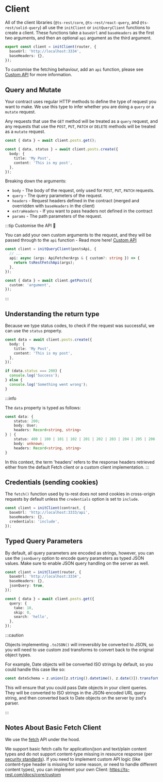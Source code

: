 # Client

All of the client libraries (`@ts-rest/core`, `@ts-rest/react-query`, and `@ts-rest/solid-query`) all use the `initClient` or `initQueryClient` functions to create a client. These functions take a `baseUrl` and `baseHeaders` as the first two arguments, and then an optional `api` argument as the third argument.

```typescript
export const client = initClient(router, {
  baseUrl: 'http://localhost:3334',
  baseHeaders: {},
});
```

To customise the fetching behaviour, add an `api` function, please see [Custom API](/core/custom.md) for more information.

## Query and Mutate

Your contract uses regular HTTP methods to define the type of request you want to make. We use this type to infer whether you are doing a `query` or a `mutate` request.

Any requests that use the `GET` method will be treated as a `query` request, and any requests that use the `POST`, `PUT`, `PATCH` or `DELETE` methods will be treated as a `mutate` request.

```typescript
const { data } = await client.posts.get();

const { data, status } = await client.posts.create({
  body: {
    title: 'My Post',
    content: 'This is my post',
  },
});
```

Breaking down the arguments:

- `body` - The body of the request, only used for `POST`, `PUT`, `PATCH` requests.
- `query` - The query parameters of the request.
- `headers` - Request headers defined in the contract (merged and overridden with `baseHeaders` in the client)
- `extraHeaders` - If you want to pass headers not defined in the contract
- `params` - The path parameters of the request.

:::tip Customise the API 🎨

You can add your own custom arguments to the request, and they will be passed through to the `api` function - Read more here! [Custom API](/core/custom.md)

```typescript
const client = initQueryClient(postsApi, {
  // ...
  api: async (args: ApiFetcherArgs & { custom?: string }) => {
    return tsRestFetchApi(args);
  },
});

const { data } = await client.getPosts({
  custom: 'argument',
});
```

:::

## Understanding the return type

Because we type status codes, to check if the request was successful, we can use the `status` property.

```typescript
const data = await client.posts.create({
  body: {
    title: 'My Post',
    content: 'This is my post',
  },
});

if (data.status === 200) {
  console.log('Success');
} else {
  console.log('Something went wrong');
}
```

:::info

The `data` property is typed as follows:

```typescript
const data: {
    status: 200;
    body: User;
    headers: Record<string, string>
} | {
    status: 400 | 100 | 101 | 102 | 201 | 202 | 203 | 204 | 205 | 206 | 207 | 300 | 301 | 302 | 303 | 304 | 305 | 307 | ... 36 more ... | 511;
    body: unknown;
    headers: Record<string, string>
}
```

In this context, the term 'headers' refers to the response headers retrieved either from the default Fetch client or a custom client implementation.
:::

## Credentials (sending cookies)

The `fetch()` function used by ts-rest does not send cookies in cross-origin requests by default unless the `credentials`
option is set to `include`.

```typescript
const client = initClient(contract, {
  baseUrl: 'http://localhost:3333/api',
  baseHeaders: {},
  credentials: 'include',
});
```

## Typed Query Parameters

By default, all query parameters are encoded as strings, however, you can use the `jsonQuery` option to encode query parameters as typed JSON values.
Make sure to enable JSON query handling on the server as well.

```typescript
const client = initClient(router, {
  baseUrl: 'http://localhost:3334',
  baseHeaders: {},
  jsonQuery: true,
});

const { data } = await client.posts.get({
  query: {
    take: 10,
    skip: 0,
    search: 'hello',
  },
});
```

:::caution

Objects implementing `.toJSON()` will irreversibly be converted to JSON, so you will need to use custom zod transforms to convert back to the original object types.

For example, Date objects will be converted ISO strings by default, so you could handle this case like so:

```typescript
const dateSchema = z.union([z.string().datetime(), z.date()]).transform((date) => (typeof date === 'string' ? new Date(date) : date));
```

This will ensure that you could pass Date objects in your client queries. They will be converted to ISO strings in the JSON-encoded URL query string, and then converted back to Date objects on the server by zod's parser.

:::

## Notes About Basic Fetch Client

We use the [fetch](https://developer.mozilla.org/en-US/docs/Web/API/Fetch_API/Using_Fetch) API under the hood.

We support basic fetch calls for application/json and text/plain content types and do not support content-type missing in resource response (per [security standards](https://knowledge-base.secureflag.com/vulnerabilities/security_misconfiguration/lack_of_content_type_headers_vulnerability.html)). If you need to implement custom API logic (like content-type header is missing for some reason, or need to handle different content types), you can implement your own Client: https://ts-rest.com/docs/core/custom
